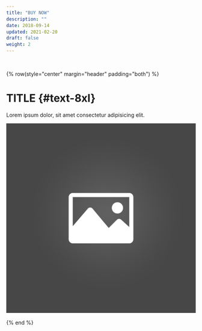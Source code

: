 ```yaml
---
title: "BUY NOW"
description: ""
date: 2018-09-14
updated: 2021-02-20
draft: false
weight: 2
---
```


<br>

<!-- section 1 (co-found) -->

{% row(style="center" margin="header" padding="both") %}

# TITLE {#text-8xl}

Lorem ipsum dolor, sit amet consectetur adipisicing elit.

![Image](placeholder.jpg#medium#mx-auto)

{% end %}


